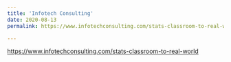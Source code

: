 ```yaml
---
title: 'Infotech Consulting'
date: 2020-08-13
permalink: https://www.infotechconsulting.com/stats-classroom-to-real-world

---
```


https://www.infotechconsulting.com/stats-classroom-to-real-world
